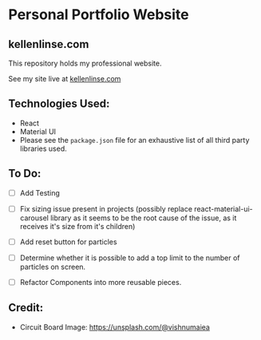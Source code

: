 # Personal Portfolio Website 

## kellenlinse.com

This repository holds my professional website.


See my site live at [kellenlinse.com](www.kellenlinse.com)

## Technologies Used:

- React
- Material UI
- Please see the `package.json` file for an exhaustive list of all third party libraries used.

## To Do: 

- [ ] Add Testing
- [ ] Fix sizing issue present in projects (possibly replace react-material-ui-carousel library as it seems to be the root cause of the issue, as it receives it's size from it's children)
- [ ] Add reset button for particles
- [ ] Determine whether it is possible to add a top limit to the number of particles on screen.
- [ ] Refactor Components into more reusable pieces.


## Credit: 
- Circuit Board Image: https://unsplash.com/@vishnumaiea
